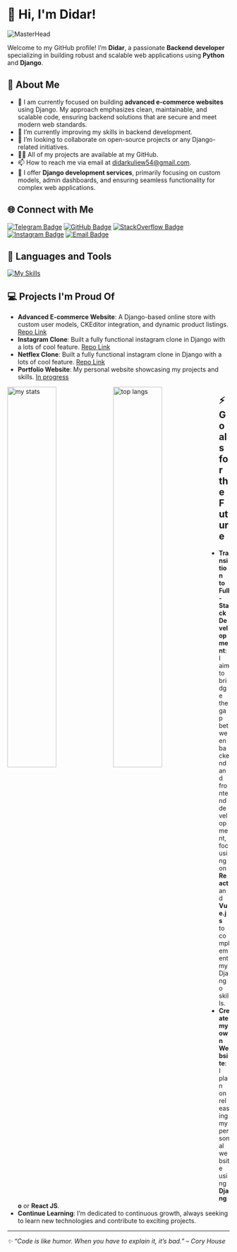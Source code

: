 # 👋 Hi, I'm Didar!

![MasterHead](https://trisya.com/myimg/child/Website%20Design.gif)

Welcome to my GitHub profile! I’m **Didar**, a passionate **Backend developer** specializing in building robust and scalable web applications using **Python** and **Django**.

## 🚀 About Me

- 🔭 I am currently focused on building **advanced e-commerce websites** using Django. My approach emphasizes clean, maintainable, and scalable code, ensuring backend solutions that are secure and meet modern web standards.
- 🌱 I’m currently improving my skills in backend development.
- 👯 I’m looking to collaborate on open-source projects or any Django-related initiatives.
- 👨‍💻 All of my projects are available at my GitHub.
- 📫 How to reach me via email at [didarkuliew54@gmail.com](mailto:didarkuliew54@gmail.com).
- 💼 I offer **Django development services**, primarily focusing on custom models, admin dashboards, and ensuring seamless functionality for complex web applications.

## 🌐 Connect with Me

[![Telegram Badge](https://img.shields.io/badge/-@Velkaris-1ca0f1?style=flat&labelColor=1ca0f1&logo=telegram&logoColor=white&link=https://web.telegram.org/k/#@velkaris)](https://web.telegram.org/k/#@didaroff_2008)
[![GitHub Badge](https://img.shields.io/badge/-Didar-000000?style=flat&labelColor=000000&logo=github&logoColor=white)](https://github.com/didar-off) 
[![StackOverflow Badge](https://img.shields.io/badge/-Didar-f48024?style=flat&labelColor=f48024&logo=stackoverflow&logoColor=white)](https://stackoverflow.com/users/27971519/didar) 
[![Instagram Badge](https://img.shields.io/badge/-@Didar-e84393?style=flat&labelColor=e84393&logo=instagram&logoColor=white)](https://www.instagram.com/user0830228/) 
[![Email Badge](https://img.shields.io/badge/-Didar-c0392b?style=flat&labelColor=c0392b&logo=gmail&logoColor=white)](mailto:didarkuliew54@gmail.com)

## 🔨 Languages and Tools
[![My Skills](https://skillicons.dev/icons?i=js,html,css,figma,git,github,py,django,vscode,powershell,ps,ai)](https://skillicons.dev)

## 💻 Projects I'm Proud Of

- **Advanced E-commerce Website**: A Django-based online store with custom user models, CKEditor integration, and dynamic product listings. [Repo Link](https://github.com/velkaris/django-ecommerce)
- **Instagram Clone**: Built a fully functional instagram clone in Django with a lots of cool feature. [Repo Link](https://github.com/yourusername/rating-system)
- **Netflex Clone**: Built a fully functional instagram clone in Django with a lots of cool feature. [Repo Link](https://github.com/yourusername/rating-system)
- **Portfolio Website**: My personal website showcasing my projects and skills. [In progress](https://google.com)

<img alt="my stats" align="left" width="47%" src="https://github-readme-stats.vercel.app/api?username=velkaris&bg_color=000000&title_color=ffffff&text_color=989898&show_icons=true&icon_color=ffffff"/>
<img alt="top langs" align="left" width="47%" src="https://github-readme-stats.vercel.app/api/top-langs/?username=velkaris&layout=compact&bg_color=000000&title_color=ffffff&text_color=989898&show_icons=true&icon_color=ffffff"/>

## ⚡ Goals for the Future

- **Transition to Full-Stack Development**: I aim to bridge the gap between backend and frontend development, focusing on **React** and **Vue.js** to complement my Django skills.
- **Create my own Website**: I plan on releasing my personal website using **Django** or **React JS**.
- **Continue Learning**: I’m dedicated to continuous growth, always seeking to learn new technologies and contribute to exciting projects.

---

_✨ “Code is like humor. When you have to explain it, it’s bad.” – Cory House_

